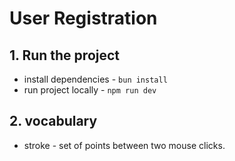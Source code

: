 # User Registration

## 1. Run the project

- install dependencies - `bun install`
- run project locally - `npm run dev`

## 2. vocabulary

- stroke - set of points between two mouse clicks.
